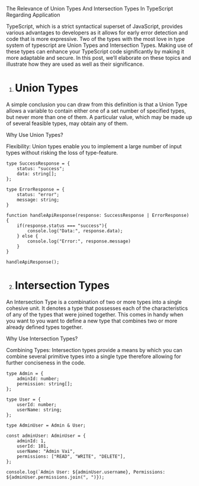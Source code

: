 <!-- The significance of union and intersection types in Typescript. -->

The Relevance of Union Types And Intersection Types In TypeScript Regarding Application

TypeScript, which is a strict syntactical superset of JavaScript, provides various advantages to developers as it allows for early error detection and code that is more expressive. Two of the types with the most love in type system of typescript are Union Types and Intersection Types. Making use of these types can enhance your TypeScript code significantly by making it more adaptable and secure. In this post, we’ll elaborate on these topics and illustrate how they are used as well as their significance.

1. #  Union Types

A simple conclusion you can draw from this definition is that a Union Type allows a variable to contain either one of a set number of specified types, but never more than one of them. A particular value, which may be made up of several feasible types, may obtain any of them.

Why Use Union Types?

Flexibility: Union types enable you to implement a large number of input types without risking the loss of type-feature.

<!--Union Example Start-->

```
type SuccessResponse = {
    status: "success";
    data: string[];
};

type ErrorResponse = {
    status: "error";
    message: string;
}

function handleApiResponse(response: SuccessResponse | ErrorResponse) {
    if(response.status === "success"){
        console.log("Data:", response.data);
    } else {
        console.log("Error:", response.message)
    }
}

handleApiResponse();
```

<!--Union Example end -->


2. # Intersection Types

An Intersection Type is a combination of two or more types into a single cohesive unit. It denotes a type that possesses each of the characteristics of any of the types that were joined together. This comes in handy when you want to you want to define a new type that combines two or more already defined types together.

Why Use Intersection Types?

Combining Types: Intersection types provide a means by which you can combine several primitive types into a single type therefore allowing for further conciseness in the code.

<!-- Intersection Type Example Start -->

```
type Admin = {
    adminId: number;
    permission: string[];
};

type User = {
    userId: number;
    userName: string;
};

type AdminUser = Admin & User;

const adminUser: AdminUser = {
    adminId: 1,
    userId: 101,
    userName: "Admin Vai",
    permissions: ["READ", "WRITE", "DELETE"],
};

console.log(`Admin User: ${adminUser.username}, Permissions: ${adminUser.permissions.join(", ")});
```

<!-- Intersection Type Example End -->